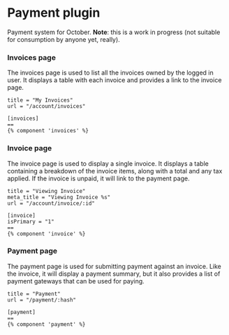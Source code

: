 Payment plugin
==========

Payment system for October. **Note**: this is a work in progress (not suitable for consumption by anyone yet, really).

### Invoices page

The invoices page is used to list all the invoices owned by the logged in user. It displays a table with each invoice and provides a link to the invoice page.

    title = "My Invoices"
    url = "/account/invoices"

    [invoices]
    ==
    {% component 'invoices' %}

### Invoice page

The invoice page is used to display a single invoice. It displays a table containing a breakdown of the invoice items, along with a total and any tax applied. If the invoice is unpaid, it will link to the payment page.

    title = "Viewing Invoice"
    meta_title = "Viewing Invoice %s"
    url = "/account/invoice/:id"

    [invoice]
    isPrimary = "1"
    ==
    {% component 'invoice' %}

### Payment page

The payment page is used for submitting payment against an invoice. Like the invoice, it will display a payment summary, but it also provides a list of payment gateways that can be used for paying.

    title = "Payment"
    url = "/payment/:hash"

    [payment]
    ==
    {% component 'payment' %}
